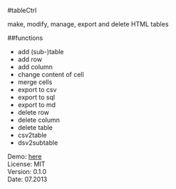 #tableCtrl

make, modify, manage, export and delete HTML tables

##functions

* add (sub-)table
* add row
* add column
* change content of cell
* merge cells
* export to csv
* export to sql
* export to md
* delete row
* delete column
* delete table
* csv2table
* dsv2subtable

Demo: [here](http://simon.waldherr.eu/projects/tablectrl/)  
License:   MIT  
Version: 0.1.0  
Date:  07.2013  
